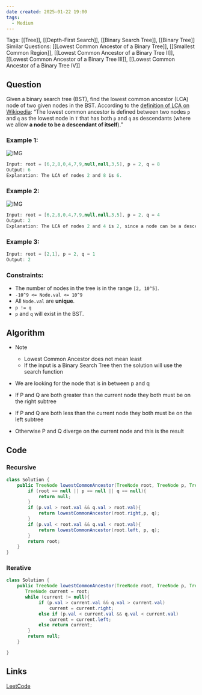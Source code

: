 ```yaml
---
date created: 2025-01-22 19:00
tags:
  - Medium
---
```


Tags: [[Tree]], [[Depth-First Search]], [[Binary Search Tree]], [[Binary Tree]]
Similar Questions: [[Lowest Common Ancestor of a Binary Tree]], [[Smallest Common Region]], [[Lowest Common Ancestor of a Binary Tree II]], [[Lowest Common Ancestor of a Binary Tree III]], [[Lowest Common Ancestor of a Binary Tree IV]]

## Question

Given a binary search tree (BST), find the lowest common ancestor (LCA) node of two given nodes in the BST.
According to the <a href="https://en.wikipedia.org/wiki/Lowest_common_ancestor" target="_blank">definition of LCA on Wikipedia</a>: “The lowest common ancestor is defined between two nodes `p` and `q` as the lowest node in `T` that has both `p` and `q` as descendants (where we allow **a node to be a descendant of itself**).”

### Example 1:

![IMG](https://assets.leetcode.com/uploads/2018/12/14/binarysearchtree_improved.png)

```java
Input: root = [6,2,8,0,4,7,9,null,null,3,5], p = 2, q = 8
Output: 6
Explanation: The LCA of nodes 2 and 8 is 6.
```

### Example 2:

![IMG](https://assets.leetcode.com/uploads/2018/12/14/binarysearchtree_improved.png)

```java
Input: root = [6,2,8,0,4,7,9,null,null,3,5], p = 2, q = 4
Output: 2
Explanation: The LCA of nodes 2 and 4 is 2, since a node can be a descendant of itself according to the LCA definition.
```

### Example 3:

```java
Input: root = [2,1], p = 2, q = 1
Output: 2
```

### Constraints:

- The number of nodes in the tree is in the range `[2, 10^5]`.
- `-10^9 <= Node.val <= 10^9`
- All `Node.val` are **unique**.
- `p != q`
- `p` and `q` will exist in the BST.

## Algorithm
- Note 
	- Lowest Common Ancestor does not mean least 
	- If the input is a Binary Search Tree then the solution will use the search function

-  We are looking for the node that is in between p and q 
- If  P and Q are both greater than the current node they both must be on the right subtree
- If P and Q are both less than the current node they both must be on the left subtree
- Otherwise P and Q diverge on the current node and this is the result

## Code
### Recursive 
```java
class Solution {
    public TreeNode lowestCommonAncestor(TreeNode root, TreeNode p, TreeNode q) {
        if (root == null || p == null || q == null){
            return null;
        }
        if (p.val > root.val && q.val > root.val){
            return lowestCommonAncestor(root.right,p, q);
        }
        if (p.val < root.val && q.val < root.val){
            return lowestCommonAncestor(root.left, p, q);
        }
        return root;
    }
}
```
### Iterative 
```java
class Solution {
    public TreeNode lowestCommonAncestor(TreeNode root, TreeNode p, TreeNode q) {
       TreeNode current = root;
       while (current != null){
            if (p.val > current.val && q.val > current.val)
                current = current.right;
            else if (p.val < current.val && q.val < current.val)
                current = current.left;
            else return current;
        }
        return null;
    }

}
```

## Links

[LeetCode](https://leetcode.com/problems/lowest-common-ancestor-of-a-binary-search-tree/description/)
